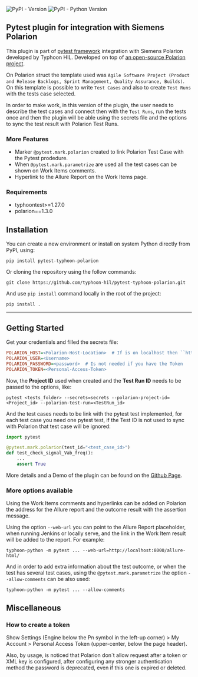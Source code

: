 
![PyPI - Version](https://img.shields.io/pypi/v/pytest-typhoon-polarion.svg) ![PyPI - Python Version](https://img.shields.io/pypi/pyversions/pytest-typhoon-polarion)

## Pytest plugin for integration with Siemens Polarion

This plugin is part of [pytest framework](https://docs.pytest.org/) integration with Siemens Polarion developed by Typhoon HIL. Developed on top of [an open-source Polarion project](https://pypi.org/project/polarion/).

On Polarion struct the template used was ``Agile Software Project (Product and Release Backlogs, Sprint Management, Quality Assurance, Builds)``. On this template is possible to write ``Test Cases`` and also to create ``Test Runs`` with the tests case selected.

In order to make work, in this version of the plugin, the user needs to describe the test cases and connect then with the ``Test Runs``, run the tests once and then the plugin will be able using the secrets file and the options to sync the test result with Polarion Test Runs.

### More Features
- Marker ``@pytest.mark.polarion`` created to link Polarion Test Case with the Pytest prodedure.
- When ``@pytest.mark.parametrize`` are used all the test cases can be shown on Work Items comments.
- Hyperlink to the Allure Report on the Work Items page.

### Requirements
- typhoontest>=1.27.0
- polarion==1.3.0

## Installation

You can create a new environment or install on system Python directly from PyPI, using:
```properties
pip install pytest-typhoon-polarion
```

Or cloning the repository using the follow commands:
```properties
git clone https://github.com/typhoon-hil/pytest-typhoon-polarion.git
```

And use ``pip install`` command locally in the root of the project:
```properties
pip install .
```

----
## Getting Started

Get your credentials and filled the secrets file:

```ini
POLARION_HOST=<Polarion-Host-Location>  # If is on localhost then ``http://localhost:80/polarion``
POLARION_USER=<Username>
POLARION_PASSWORD=<password>  # Is not needed if you have the Token
POLARION_TOKEN=<Personal-Access-Token>
```

Now, the **Project ID** used when created and the **Test Run ID** needs to be passed to the options, like:

```properties
pytest <tests_folder> --secrets=secrets --polarion-project-id=<Project_id> --polarion-test-run=<TestRun_id> 
```

And the test cases needs to be link with the pytest test implemented, for each test case you need one pytest test, if the Test ID is not used to sync with Polarion that test case will be ignored:

```python
import pytest

@pytest.mark.polarion(test_id="<test_case_id>")
def test_check_signal_Vab_freq():
    ...
    assert True
```

More details and a Demo of the plugin can be found on the [Github Page](https://github.com/typhoon-hil/pytest-typhoon-polarion/blob/master/demo/DEMO.md).

### More options available

Using the Work Items comments and hyperlinks can be added on Polarion the address for the Allure report and the outcome result with the assertion message.

Using the option `--web-url` you can point to the Allure Report placeholder, when running Jenkins or locally serve, and the link in the Work Item result will be added to the report. For example:

```properties
typhoon-python -m pytest ... --web-url=http://localhost:8000/allure-html/
```

And in order to add extra information about the test outcome, or when the test has several test cases, using the `@pytest.mark.parametrize` the option `--allow-comments` can be also used:

```properties
typhoon-python -m pytest ... --allow-comments
```

## Miscellaneous
### How to create a token
Show Settings (Engine below the Pn symbol in the left-up corner) > My Account > Personal Access Token (upper-center, below the page header).

Also, by usage, is noticed that Polarion don`t allow request after a token or XML key is configured, after configuring any stronger authentication method the password is deprecated, even if this one is expired or deleted.
